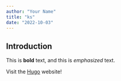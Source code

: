 ```yaml
---
author: "Your Name"
title: "ks"
date: "2022-10-03"
---
```


## Introduction

This is **bold** text, and this is *emphasized* text.

Visit the [Hugo](https://gohugo.io) website!
